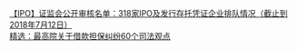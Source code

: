   
[【IPO】证监会公开审核名单：318家IPO及发行存托凭证企业排队情况（截止到2018年7月12日）](http://www.dianyue.me/archives/606/w6addi1k96aisy7k/)  
[精选：最高院关于借款担保纠纷60个司法观点](http://www.dianyue.me/archives/843/i4vwfheb6clxsbmz/)